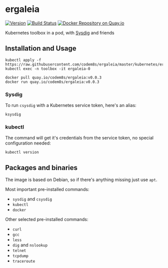 # ergaleia
[![Version](https://img.shields.io/badge/version-v0.0.3-brightgreen.svg)](https://quay.io/codem8s/ergaleia:v0.0.3)
[![Build Status](https://secure.travis-ci.org/codem8s/ergaleia.svg?branch=master)](http://travis-ci.org/codem8s/ergaleia)
[![Docker Repository on Quay.io](https://quay.io/repository/codem8s/ergaleia/status "Docker Repository on Quay.io")](https://quay.io/repository/codem8s/ergaleia)

Kubernetes toolbox in a pod, with [Sysdig](https://github.com/draios/sysdig) and friends

## Installation and Usage

    kubectl apply -f https://raw.githubusercontent.com/codem8s/ergaleia/master/kubernetes/ergaleia.yaml
    kubectl exec -n toolbox -it ergaleia-0

    docker pull quay.io/codem8s/ergaleia:v0.0.3
    docker run quay.io/codem8s/ergaleia:v0.0.3

### Sysdig

To run `csysdig` with a Kubernetes service token, here's an alias:

    ksysdig
    
### kubectl

The command will get it's credentials from the service token, no special configuration needed:

    kubectl version

## Packages and binaries

The image is based on Debian, so if there's anything missing just use `apt`.

Most important pre-installed commands:
- `sysdig` and `csysdig`
- `kubectl`
- `docker`

Other selected pre-installed commands:
- `curl`
- `gcc`
- `less`
- `dig` and `nslookup`
- `telnet`
- `tcpdump`
- `traceroute`
